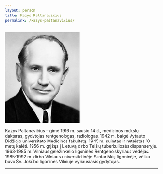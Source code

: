 ```yaml
---
layout: person
title: Kazys Paltanavičius
permalink: /kazys-paltanavicius/
---
```



<img alt="Kazys Paltanavičius" src="/img/people/kazys-paltanavicius.jpg" src-gp="{{site.pageurl}}/img/people/kazys-paltanavicius.jpg">

Kazys Paltanavičius – gimė 1916 m. sausio 14 d., medicinos mokslų daktaras, gydytojas rentgenologas, radiologas. 1942 m. baigė Vytauto Didžiojo universiteto Medicinos fakultetą. 1945 m. suimtas ir nuteistas 10 metų kalėti. 1956 m. grįžęs į Lietuvą dirbo Telšių tuberkuliozės dispanseryje. 1963-1985 m. Vilniaus geležinkelio ligoninės Rentgeno skyriaus vedėjas. 1985-1992 m. dirbo Vilniaus universitetinėje Santariškių ligoninėje, vėliau buvo Šv. Jokūbo ligoninės Vilniuje vyriausiasis gydytojas.

-------------


